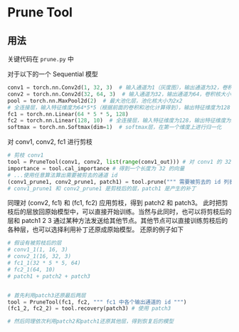 # Prune Tool
## 用法
关键代码在 `prune.py` 中

对于以下的一个 Sequential 模型

``` py
conv1 = torch.nn.Conv2d(1, 32, 3)  # 输入通道为1（灰度图），输出通道为32，卷积核大小为3x3
conv2 = torch.nn.Conv2d(32, 64, 3)  # 输入通道为32，输出通道为64，卷积核大小为3x3
pool = torch.nn.MaxPool2d(2)  # 最大池化层，池化核大小为2x2
# 全连接层，输入特征维度为64*5*5（根据前面的卷积和池化计算得到），输出特征维度为128
fc1 = torch.nn.Linear(64 * 5 * 5, 128)
fc2 = torch.nn.Linear(128, 10)  # 全连接层，输入特征维度为128，输出特征维度为10（类别数）
softmax = torch.nn.Softmax(dim=1)  # softmax层，在第一个维度上进行归一化
```

对 conv1, conv2, fc1 进行剪枝

``` py
# 剪枝 conv1
tool = PruneTool(conv1, conv2, list(range(conv1_out))) # 对 conv1 的 32 个输出通道，分别对应 0-31 的 id
importance = tool.cal_importance # 得到一个长度为 32 的向量
# ...使用任意算法算出需要被剪去的通道 id
(conv1_prune1, conv2_prune1, patch1) = tool.prune(""" 需要被剪去的 id 列表 """, pic_size)
# conv1_prune1 和 conv2_prune1 是剪枝后的层，patch1 是产生的补丁
```

同理对 (conv2, fc1) 和 (fc1, fc2) 应用剪枝，得到 patch2 和 patch3。
此时把剪枝后的层放回原始模型中，可以直接开始训练。当然与此同时，也可以将剪枝后的层和 patch1 2 3 通过某种方法发送给其他节点。其他节点可以直接训练剪枝后的各种层，也可以选择利用补丁还原成原始模型。
还原的例子如下

``` py
# 假设有被剪枝后的层 
# conv1_1(1, 16, 3) 
# conv2_1(16, 32, 3) 
# fc1_1(32 * 5 * 5, 64)
# fc2_1(64, 10)
# patch1 + patch2 + patch3


# 首先利用patch3还原最后两层
tool = PruneTool(fc1, fc2, """ fc1 中各个输出通道的 id """)
(fc1_2, fc2_2) = tool.recovery(patch3) # 使用 patch3

# 然后同理依次利用patch2和patch1还原其他层，得到恢复后的模型

```
